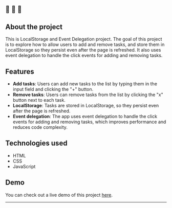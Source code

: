 🔔 🔔 🔔
---
## About the project

This is LocalStorage and Event Delegation project. The goal of this project is to explore how to allow users to add and remove tasks, and store them in LocalStorage so they persist even after the page is refreshed. It also uses event delegation to handle the click events for adding and removing tasks.

## Features

- **Add tasks**: Users can add new tasks to the list by typing them in the input field and clicking the "+" button.
- **Remove tasks**: Users can remove tasks from the list by clicking the "x" button next to each task.
- **LocalStorage**: Tasks are stored in LocalStorage, so they persist even after the page is refreshed.
- **Event delegation**: The app uses event delegation to handle the click events for adding and removing tasks, which improves performance and reduces code complexity.


## Technologies used

- HTML
- CSS
- JavaScript


## Demo

You can check out a live demo of this project [here](https://elenacoder.github.io/JavaScript30-Projects/project-15-localstorage-and-event-delegation/).

---